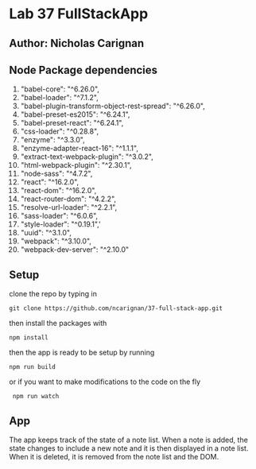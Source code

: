 # Lab 37 FullStackApp

## Author: Nicholas Carignan

## Node Package dependencies
1. "babel-core": "^6.26.0",
1. "babel-loader": "^7.1.2",
1. "babel-plugin-transform-object-rest-spread": "^6.26.0",
1. "babel-preset-es2015": "^6.24.1",
1. "babel-preset-react": "^6.24.1",
1. "css-loader": "^0.28.8",
1. "enzyme": "^3.3.0",
1. "enzyme-adapter-react-16": "^1.1.1",
1. "extract-text-webpack-plugin": "^3.0.2",
1. "html-webpack-plugin": "^2.30.1",
1. "node-sass": "^4.7.2",
1. "react": "^16.2.0",
1. "react-dom": "^16.2.0",
1. "react-router-dom": "^4.2.2",
1. "resolve-url-loader": "^2.2.1",
1. "sass-loader": "^6.0.6",
1. "style-loader": "^0.19.1",'
1. "uuid": "^3.1.0",
1. "webpack": "^3.10.0",
1. "webpack-dev-server": "^2.10.0"

## Setup
  clone the repo by typing in

  `git clone https://github.com/ncarignan/37-full-stack-app.git`

  then install the packages with

   `npm install`

  then the app is ready to be setup by running

   `npm run build`

   or if you want to make modifications to the code on the fly

   ` npm run watch`
## App
The app keeps track of the state of a note list. When a note is added, the state changes to include a new note  and it is then displayed in a note list. When it is deleted,  it is removed from the note list and the DOM.
